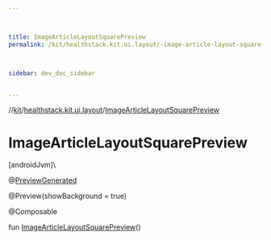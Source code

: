 ```yaml
---



title: ImageArticleLayoutSquarePreview
permalink: /kit/healthstack.kit.ui.layout/-image-article-layout-square-preview.html



sidebar: dev_doc_sidebar


---
```




//[kit](/kit.html)/[healthstack.kit.ui.layout](index.html)/[ImageArticleLayoutSquarePreview](-image-article-layout-square-preview.html)



# ImageArticleLayoutSquarePreview



[androidJvm]\




@[PreviewGenerated](../healthstack.kit.annotation/-preview-generated/index.html)



@Preview(showBackground = true)



@Composable



fun [ImageArticleLayoutSquarePreview](-image-article-layout-square-preview.html)()






